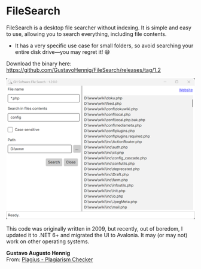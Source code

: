 ﻿# FileSearch

FileSearch is a desktop file searcher without indexing. It is simple and easy to use, allowing you to search everything, including file contents.

* It has a very specific use case for small folders, so avoid searching your entire disk drive—you may regret it! 😅

Download the binary here:  
https://github.com/GustavoHennig/FileSearch/releases/tag/1.2

![Screenshot](https://raw.githubusercontent.com/GustavoHennig/FileSearch/master/screenshot1.2.png "Screenshot")


This code was originally written in 2009, but recently, out of boredom, I updated it to .NET 6+ and migrated the UI to Avalonia. It may (or may not) work on other operating systems.


**Gustavo Augusto Hennig**  
From: [Plagius - Plagiarism Checker](https://www.plagius.com)